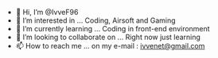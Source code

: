 - 👋 Hi, I’m @IvveF96
- 👀 I’m interested in ... Coding, Airsoft and Gaming
- 🌱 I’m currently learning ... Coding in front-end environment
- 💞️ I’m looking to collaborate on ... Right now just learning
- 📫 How to reach me ... on my e-mail : ivvenet@gmail.com

<!---
IvveF96/IvveF96 is a ✨ special ✨ repository because its `README.md` (this file) appears on your GitHub profile.
You can click the Preview link to take a look at your changes.
--->
